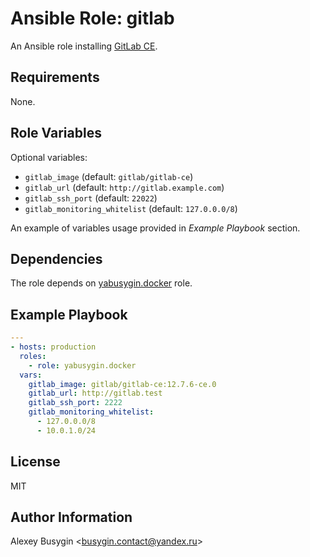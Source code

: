 Ansible Role: gitlab
====================

An Ansible role installing [GitLab CE][GitLab].

[GitLab]: https://docs.gitlab.com/ce/README.html

Requirements
------------

None.

Role Variables
--------------

Optional variables:

*   `gitlab_image` (default: `gitlab/gitlab-ce`)
*   `gitlab_url` (default: `http://gitlab.example.com`)
*   `gitlab_ssh_port` (default: `22022`)
*   `gitlab_monitoring_whitelist` (default: `127.0.0.0/8`)

An example of variables usage provided in *Example Playbook* section.

Dependencies
------------

The role depends on [yabusygin.docker][Docker Role] role.

[Docker Role]: https://galaxy.ansible.com/yabusygin/docker

Example Playbook
----------------

```yaml
---
- hosts: production
  roles:
    - role: yabusygin.docker
  vars:
    gitlab_image: gitlab/gitlab-ce:12.7.6-ce.0
    gitlab_url: http://gitlab.test
    gitlab_ssh_port: 2222
    gitlab_monitoring_whitelist:
      - 127.0.0.0/8
      - 10.0.1.0/24
```

License
-------

MIT

Author Information
------------------

Alexey Busygin \<busygin.contact@yandex.ru\>
